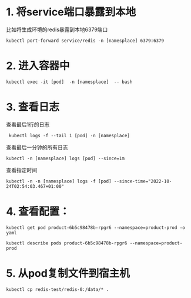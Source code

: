 # 1. 将service端口暴露到本地

比如将生成环境的redis暴露到本地6379端口
```shell
kubectl port-forward service/redis -n [namesplace] 6379:6379
```

# 2. 进入容器中
```
kubectl exec -it [pod]  -n [namesplace]  -- bash 
```


# 3. 查看日志

查看最后1行的日志
 ```
  kubectl logs -f --tail 1 [pod] -n [namesplace]
```
查看最后一分钟的所有日志
```
kubectl -n [namesplace] logs [pod] --since=1m
```
查看指定时间
```
kubectl -n -n [namesplace] logs -f [pod] --since-time="2022-10-24T02:54:03.467+01:00"
```
# 4. 查看配置：
```
kubectl get pod product-6b5c98478b-rpgr6 --namespace=product-prod -o yaml

kubectl describe pods product-6b5c98478b-rpgr6 --namespace=product-prod
```

# 5. 从pod复制文件到宿主机
```shell
kubectl cp redis-test/redis-0:/data/* .
```